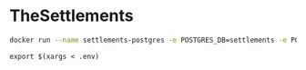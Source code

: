 # TheSettlements

```bash
docker run --name settlements-postgres -e POSTGRES_DB=settlements -e POSTGRES_USER=user -e POSTGRES_PASSWORD=password -p 15432:5432 -d postgres:17-bookworm
```

`export $(xargs < .env)`
